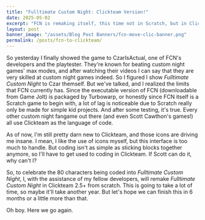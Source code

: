 ```yaml
---
title: "Fulltimate Custom Night: Clickteam Version!"
date: 2025-05-02
excerpt: "FCN is remaking itself, this time not in Scratch, but in Clickteam... from scratch!"
layout: post
banner_image: "/assets/Blog Post Banners/fcn-move-clic-banner.png"
permalink: /posts/fcn-to-clickteam/
---
```


So yesterday I finally showed the game to CzarIsActual, one of FCN's developers and the playtester. They're known for beating custom night games' max modes, and after watching their videos I can say that they are very skilled at custom night games indeed. So I figured I show <i>Fulltimate Custom Night</i> to Czar themself. But we've talked, and I realized the limits that FCN currently has. Since the executable version of FCN (downloadable from Game Jolt) is packaged by Turbowarp, or honestly since FCN itself is a Scratch game to begin with, a lot of lag is noticeable due to Scratch really only be made for simple kid projects. And after some testing, it's true. Every other custom night fangame out there (and even Scott Cawthon's games!) all use Clickteam as the language of code.


As of now, I'm still pretty darn new to Clickteam, and those icons are driving me insane. I mean, I like the use of icons myself, but this interface is too much to handle. But coding isn't as simple as sticking blocks together anymore, so I'll have to get used to coding in Clickteam. If Scott can do it, why can't I?


So, to celebrate the 80 characters being coded into <i>Fulltimate Custom Night</i>, I, with the assistance of my fellow developers, will remake <i>Fulltimate Custom Night</i> in Clickteam 2.5+ from scratch. This is going to take a lot of time, so maybe it'll take another year. But let's hope we can finish this in 6 months or a little more than that.


Oh boy. Here we go again.